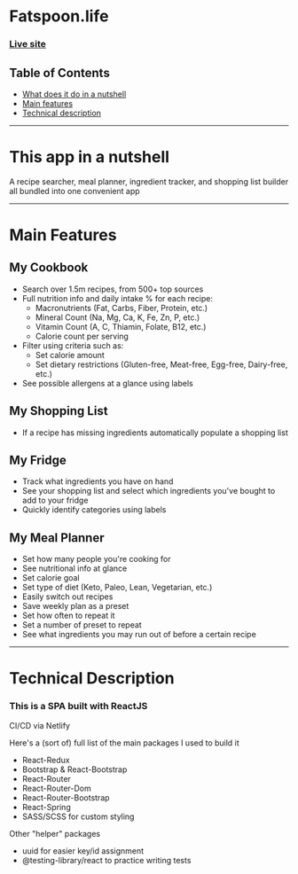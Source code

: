 # Fatspoon.life
### [Live site]()
## Table of Contents
- [What does it do in a nutshell](#short-description)
- [Main features](#main-features)
- [Technical description](#technical-description)

---
# <a name="short-description"></a> This app in a nutshell
A recipe searcher, meal planner, ingredient tracker, and shopping list builder all bundled into one convenient app

---


# <a name="main-features"></a> Main Features
## My Cookbook
- Search over 1.5m recipes, from 500+ top sources
- Full nutrition info and daily intake % for each recipe:
	- Macronutrients (Fat, Carbs, Fiber, Protein, etc.)
	- Mineral Count (Na, Mg, Ca, K, Fe, Zn, P, etc.)
	- Vitamin Count (A, C, Thiamin, Folate, B12, etc.)
	- Calorie count per serving
- Filter using criteria such as:
	- Set calorie amount
	- Set dietary restrictions (Gluten-free, Meat-free, Egg-free, Dairy-free, etc.)
- See possible allergens at a glance using labels
## My Shopping List
- If a recipe has missing ingredients automatically populate a shopping list
## My Fridge
- Track what ingredients you have on hand
- See your shopping list and select which ingredients you've bought to add to your fridge
- Quickly identify categories using labels
## My Meal Planner
- Set how many people you're cooking for
- See nutritional info at glance
- Set calorie goal
- Set type of diet (Keto, Paleo, Lean, Vegetarian, etc.)
- Easily switch out recipes
- Save weekly plan as a preset
- Set how often to repeat it
- Set a number of preset to repeat
- See what ingredients you may run out of before a certain recipe
---
# <a name="technical-description"></a> Technical Description
### This is a SPA built with ReactJS

CI/CD via Netlify

Here's a (sort of) full list of the main packages I used to build it
- React-Redux
- Bootstrap & React-Bootstrap
- React-Router
- React-Router-Dom
- React-Router-Bootstrap
- React-Spring
- SASS/SCSS for custom styling

Other "helper" packages
- uuid for easier key/id assignment
- @testing-library/react to practice writing tests